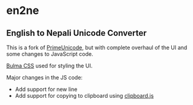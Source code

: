 # en2ne
## English to Nepali Unicode Converter

This is a fork of [PrimeUnicode](https://github.com/kirankharel2068/PrimeUnicode), but with complete overhaul of the UI and some changes to JavaScript code.

[Bulma CSS](https://bulma.io) used for styling the UI.

Major changes in the JS code:
* Add support for new line
* Add support for copying to clipboard using [clipboard.js](https://clipboardjs.com/)